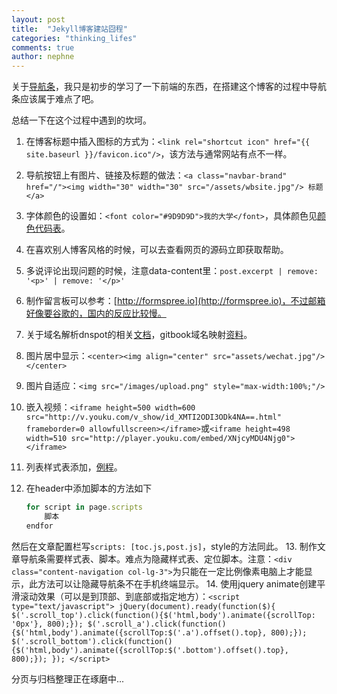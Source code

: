 ```yaml
---
layout: post
title:  "Jekyll博客建站囧程"
categories: "thinking_lifes"
comments: true
author: nephne
---
```

关于[导航条][导航条]，我只是初步的学习了一下前端的东西，在搭建这个博客的过程中导航条应该属于难点了吧。

总结一下在这个过程中遇到的坎坷。

1. 在博客标题中插入图标的方式为：`<link rel="shortcut icon" href="{{ site.baseurl }}/favicon.ico"/>`，该方法与通常网站有点不一样。
2. 导航按钮上有图片、链接及标题的做法：`<a class="navbar-brand" href="/"><img width="30" width="30" src="/assets/wbsite.jpg"/> 标题 </a>`
3. 字体颜色的设置如：`<font color="#9D9D9D">我的大学</font>`，具体颜色见[颜色代码表](http://www.qqai.net/tool/yansedaima/)。
4. 在喜欢别人博客风格的时候，可以去查看网页的源码立即获取帮助。
5. 多说评论出现问题的时候，注意data-content里：`post.excerpt | remove: '<p>' | remove: '</p>'`
6. 制作留言板可以参考：[http://formspree.io](http://formspree.io)，不过邮箱好像要谷歌的，国内的反应比较慢。
7. 关于域名解析dnspot的相关[文档](http://www.dute.me/godaddy-dns-setting.html)，gitbook域名映射[资料](https://help.gitbook.com/platform/domains.html)。
8. 图片居中显示：`<center><img align="center" src="assets/wechat.jpg"/></center>`
9. 图片自适应：`<img src="/images/upload.png" style="max-width:100%;"/>`
10. 嵌入视频：`<iframe height=500 width=600 src="http://v.youku.com/v_show/id_XMTI2ODI3ODk4NA==.html" frameborder=0 allowfullscreen></iframe>`或`<iframe height=498 width=510 src="http://player.youku.com/embed/XNjcyMDU4Njg0"></iframe>`
11. 列表样式表添加，[例程](http://www.w3school.com.cn/tiy/t.asp?f=csse_list-style-type_all)。
12. 在header中添加脚本的方法如下

	```js
	for script in page.scripts
		脚本
	endfor
	```  
然后在文章配置栏写`scripts: [toc.js,post.js]`，style的方法同此。
13. 制作文章导航条需要样式表、脚本。难点为隐藏样式表、定位脚本。注意：`<div class="content-navigation col-lg-3">`为只能在一定比例像素电脑上才能显示，此方法可以让隐藏导航条不在手机终端显示。
14. 使用jquery animate创建平滑滚动效果（可以是到顶部、到底部或指定地方）：`<script type="text/javascript">
 jQuery(document).ready(function($){
  $('.scroll_top').click(function(){$('html,body').animate({scrollTop: '0px'}, 800);});
  $('.scroll_a').click(function(){$('html,body').animate({scrollTop:$('.a').offset().top}, 800);});
  $('.scroll_bottom').click(function(){$('html,body').animate({scrollTop:$('.bottom').offset().top}, 800);});
 });
</script>`

<!--more-->
分页与归档整理正在琢磨中...

[导航条]:(http://www.blog.csdn.net/a316212802/article/details/25004549)